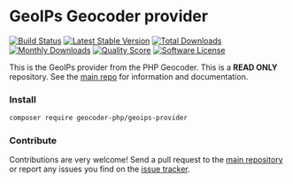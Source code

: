 # GeoIPs Geocoder provider
[![Build Status](https://travis-ci.org/geocoder-php/geoips-provider.svg?branch=master)](http://travis-ci.org/geocoder-php/geoips-provider)
[![Latest Stable Version](https://poser.pugx.org/geocoder-php/geoips-provider/v/stable)](https://packagist.org/packages/geocoder-php/geoips-provider)
[![Total Downloads](https://poser.pugx.org/geocoder-php/geoips-provider/downloads)](https://packagist.org/packages/geocoder-php/geoips-provider)
[![Monthly Downloads](https://poser.pugx.org/geocoder-php/geoips-provider/d/monthly.png)](https://packagist.org/packages/geocoder-php/geoips-provider)
[![Quality Score](https://img.shields.io/scrutinizer/g/geocoder-php/geoips-provider.svg?style=flat-square)](https://scrutinizer-ci.com/g/geocoder-php/geoips-provider)
[![Software License](https://img.shields.io/badge/license-MIT-brightgreen.svg?style=flat-square)](LICENSE)

This is the GeoIPs provider from the PHP Geocoder. This is a **READ ONLY** repository. See the
[main repo](https://github.com/geocoder-php/Geocoder) for information and documentation. 

### Install

```bash
composer require geocoder-php/geoips-provider
```

### Contribute

Contributions are very welcome! Send a pull request to the [main repository](https://github.com/geocoder-php/Geocoder) or 
report any issues you find on the [issue tracker](https://github.com/geocoder-php/Geocoder/issues).

